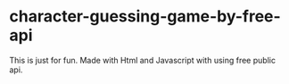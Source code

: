 # character-guessing-game-by-free-api
This is just for fun.
Made with Html and Javascript with using free public api.
